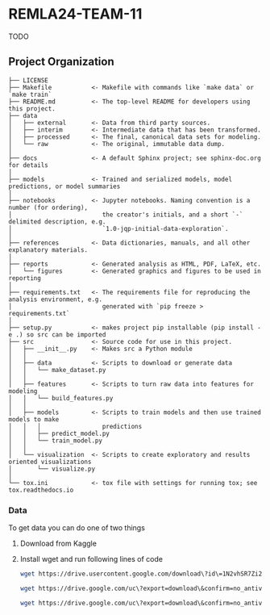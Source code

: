 REMLA24-TEAM-11
==============================

TODO

Project Organization
------------

    ├── LICENSE
    ├── Makefile           <- Makefile with commands like `make data` or `make train`
    ├── README.md          <- The top-level README for developers using this project.
    ├── data
    │   ├── external       <- Data from third party sources.
    │   ├── interim        <- Intermediate data that has been transformed.
    │   ├── processed      <- The final, canonical data sets for modeling.
    │   └── raw            <- The original, immutable data dump.
    │
    ├── docs               <- A default Sphinx project; see sphinx-doc.org for details
    │
    ├── models             <- Trained and serialized models, model predictions, or model summaries
    │
    ├── notebooks          <- Jupyter notebooks. Naming convention is a number (for ordering),
    │                         the creator's initials, and a short `-` delimited description, e.g.
    │                         `1.0-jqp-initial-data-exploration`.
    │
    ├── references         <- Data dictionaries, manuals, and all other explanatory materials.
    │
    ├── reports            <- Generated analysis as HTML, PDF, LaTeX, etc.
    │   └── figures        <- Generated graphics and figures to be used in reporting
    │
    ├── requirements.txt   <- The requirements file for reproducing the analysis environment, e.g.
    │                         generated with `pip freeze > requirements.txt`
    │
    ├── setup.py           <- makes project pip installable (pip install -e .) so src can be imported
    ├── src                <- Source code for use in this project.
    │   ├── __init__.py    <- Makes src a Python module
    │   │
    │   ├── data           <- Scripts to download or generate data
    │   │   └── make_dataset.py
    │   │
    │   ├── features       <- Scripts to turn raw data into features for modeling
    │   │   └── build_features.py
    │   │
    │   ├── models         <- Scripts to train models and then use trained models to make
    │   │   │                 predictions
    │   │   ├── predict_model.py
    │   │   └── train_model.py
    │   │
    │   └── visualization  <- Scripts to create exploratory and results oriented visualizations
    │       └── visualize.py
    │
    └── tox.ini            <- tox file with settings for running tox; see tox.readthedocs.io


### Data
To get data you can do one of two things
1. Download from Kaggle
2. Install wget and run following lines of code

    ```bash
    wget https://drive.usercontent.google.com/download\?id\=1N2vhSR7Zi2qYbtxK4-unO8dvzo8oji7z\&export\=download\&authuser\=0\&confirm\=t -O ./data/raw/train.zip
    
    wget https://drive.google.com/uc\?export=download\&confirm=no_antivirus\&id=1I5RSGrXX7qFAEcFouAIirhICF4S3cLF9 -O ./data/raw/test.zip

    wget https://drive.google.com/uc\?export=download\&confirm=no_antivirus\&id=1-EoxS7YPMXC3iYZF46GPH4BNOeWnZJmf -O ./data/raw/val.zip
    ```

